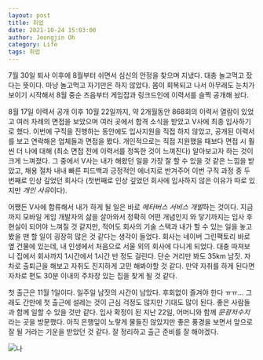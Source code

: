 ```yaml
---
layout: post
title: 취업
date: 2021-10-24 15:03:00
author: Jeongjin Oh
category: Life
tags: 취업
---
```


7월 30일 퇴사 이후에 8월부터 쉬면서 심신의 안정을 찾으며 지냈다. 대충 놀고먹고 잤다는 뜻이다. 마냥 놀고먹고 자기만은 하지 않았다. 몸이 회복되고 나서 아무래도 눈치가 보이기 시작해서 8월 중순 즈음부터 게임잡과 링크드인에 이력서를 슬쩍 공개해 놨다.

8월 17일 이력서 공개 이후 10월 22일까지, 약 2개월동안 868회의 이력서 열람이 있었고 여러 차례의 면접을 보았으며 여러 곳에서 합격 소식을 받았고 V사에 최종 입사하기로 했다. 이번에 구직을 진행하는 동안에도 입사지원을 직접 하지 않았고, 공개된 이력서를 보고 연락해온 업체들과 면접을 봤다. 개인적으로는 직접 지원했을 때보다 면접 시 훨씬 더 나에 대해 (최소 면접 전에 이력서를 정독한 것이 느껴진다) 알아보고자 하는 것이 크게 느껴졌다. 그 중에서 V사는 내가 해왔던 일을 가장 잘 할 수 있을 것 같은 느낌을 받았고, 채용 절차 내내 빠른 피드백과 긍정적인 에너지로 반겨주어 이번 구직 과정 중 두번째로 인상 깊었던 회사다 (첫번째로 인상 깊었던 회사에 입사하지 않은 이유가 따로 있지만 *개인 사유*이다).

어쨌든 V사에 합류해서 내가 하게 될 일은 바로 *메타버스 서비스 개발*하는 것이다. 지금까지 모바일 게임 개발자의 삶을 살아와서 정확히 어떤 개념인지 와 닿기까지는 입사 후 현실이 되어야 느껴질 것 같지만, 적어도 회사의 기술 스택과 내가 할 수 있는 일을 놓고 봤을 땐 할 일이 굉장히 많은 것 같다는 생각이 들었다. 회사는 네이버 그린팩토리 바로 옆 건물에 있는데, 내 인생에서 처음으로 서울 외의 회사에 다니게 되었다. 대충 따져보니 집에서 회사까지 1시간에서 1시간 반 정도 걸린다. 단순 거리만 봐도 35km 남짓. 자차로 출퇴근을 해보고 자취도 진지하게 고민 해봐야할 것 같다. 만약 자취를 하게 된다면 자차로 편도 30분 이내의 주차장 있는 집을 찾게 될 것 같다.

첫 출근은 11월 1일이다. 일주일 남짓의 시간이 남았다. 후회없이 즐겨야 한다 ㅠㅠ... 그래도 간만에 첫 출근에 설레는 것이 근심 걱정도 많지만 기대도 많이 된다. 좋은 사람들과 함께 일할 수 있을 것만 같다. 입사 확정이 된 지난 22일, 어머니와 함께 *문광저수지* 라는 곳을 방문했다. 아직 은행잎이 노랗게 물들진 않았지만 좋은 풍경을 보면서 앞으로 잘 될 거라는 기운을 받았던 것 같다. 잘 정리하고 출근 준비를 잘 해야겠다.

![나](/images/2021-10-24-Got-a-Job/1.jpg)
